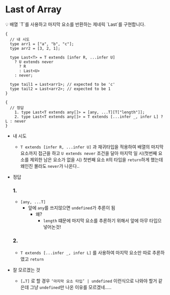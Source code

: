 # Last of Array

<aside>
💡 배열 `T`를 사용하고 마지막 요소를 반환하는 제네릭 `Last<T>`를 구현합니다.

</aside>

```tsx
{
  // 내 시도
  type arr1 = ["a", "b", "c"];
  type arr2 = [3, 2, 1];

  type Last<T> = T extends [infer R, ...infer U]
    ? U extends never
      ? R
      : Last<U>
    : never;

  type tail1 = Last<arr1>; // expected to be 'c'
  type tail2 = Last<arr2>; // expected to be 1
}

{
  // 정답
	1. type Last<T extends any[]> = [any, ...T][T["length"]];
	2. type Last<T extends any[]> = T extends [...infer _, infer L] ? L : never
}
```

-   내 시도
    -   `T extends [infer R, ...infer U]` 과 재귀타입을 적용하여 배열의 마지막 요소까지 접근을 하고 `U extends never` 조건을 달아 마지막 일 시(첫번째 요소를 제외한 남은 요소가 없을 시) 첫번째 요소 `R`의 타입을 `return`하게 했는데 왜인진 몰라도 `never`가 나온다..
-   정답

    ### 1.

    -   `[any, ...T]`
        -   앞에 `any`를 쓰지않으면 `undefined`가 추론이 됨
            -   왜?
                -   `length` 떄문에 마지막 요소를 추론하기 위해서 앞에 아무 타입으 넣어논것!

    ### 2.

    -   `T extends [...infer _, infer L]` 를 사용하여 마지막 요소만 따로 추론하였고 `return`

-   잘 모르겠는 것
    -   `[…T]` 로 할 경우 `‘마지막 요소 타입’ | undefined` 이런식으로 나와야 할거 같은데 그냥 `undefined`만 나온 이유를 모르겠네…..
